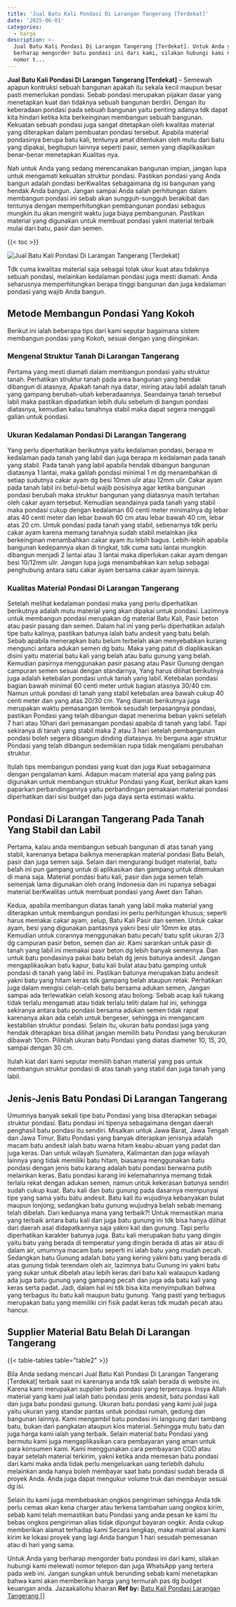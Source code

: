 ```yaml
---
title: 'Jual Batu Kali Pondasi Di Larangan Tangerang [Terdekat]'
date: '2025-06-01'
categories:
  - harga
description: >-
  Jual Batu Kali Pondasi Di Larangan Tangerang [Terdekat]. Untuk Anda yang
  berharap mengorder batu pondasi ini dari kami, silakan hubungi kami melewati
  nomor t...
---
```


**Jual Batu Kali Pondasi Di Larangan Tangerang \[Terdekat\]** – Semewah apapun kontruksi sebuah bangunan apakah itu sekala kecil maupun besar pasti memerlukan pondasi. Sebab pondasi merupakan pijakan dasar yang menetapkan kuat dan tidaknya sebuah bangunan berdiri. Dengan itu keberadaan pondasi pada sebuah bangunan yaitu penting adanya tdk dapat kita hindari ketika kita berkeinginan membangun sebuah bangunan. Kekuatan sebuah pondasi juga sangat ditetapkan oleh kwalitas material yang diterapkan dalam pembuatan pondasi tersebut. Apabila material pondasinya berupa batu kali, tentunya amat ditentukan oleh mutu dari batu yang dipakai, begitupun lainnya seperti pasir, semen yang diaplikasikan benar-benar menetapkan Kualitas nya.

Nah untuk Anda yang sedang merencanakan bangunan impian, jangan lupa untuk mengamati kekuatan struktur pondasi. Pastikan pondasi yang Anda bangun adalah pondasi berKwalitas sebagaimana dg isi bangunan yang hendak Anda bangun. Jangan sampai Anda salah perhitungan dalam membangun pondasi ini sebab akan sungguh-sungguh berakibat dan tentunya dengan memperhitungkan pembangunan pondasi sebagus mungkin itu akan mengirit waktu juga biaya pembangunan. Pastikan material yang digunakan untuk membuat pondasi yakni material terbaik mulai dari batu, pasir dan semen.

{{< toc >}}

![Jual Batu Kali Pondasi Di Larangan Tangerang [Terdekat]](/images/jual-batu-kali-32.png)

Tdk cuma kwalitas material saja sebagai tolak ukur kuat atau tidaknya sebuah pondasi, melainkan kedalaman pondasi juga mesti diamati. Anda seharusnya memperhitungkan berapa tinggi bangunan dan juga kedalaman pondasi yang wajib Anda bangun.

## Metode Membangun Pondasi Yang Kokoh

Berikut ini ialah beberapa tips dari kami seputar bagaimana sistem membangun pondasi yang Kokoh, sesuai dengan yang diinginkan.

### Mengenal Struktur Tanah Di Larangan Tangerang

Pertama yang mesti diamati dalam membangun pondasi yaitu struktur tanah. Perhatikan struktur tanah pada area bangunan yang hendak dibangun di atasnya, Apakah tanah nya datar, miring atau labil adalah tanah yang gampang berubah-ubah keberadaannya. Seandainya tanah tersebut labil maka pastikan dipadatkan lebih dulu sebelum di bangun pondasi diatasnya, kemudian kalau tanahnya stabil maka dapat segera menggali galian untuk pondasi.

### Ukuran Kedalaman Pondasi Di Larangan Tangerang

Yang perlu diperhatikan berikutnya yaitu kedalaman pondasi, berapa m kedalaman pada tanah yang labil dan juga berapa m kedalaman pada tanah yang stabil. Pada tanah yang labil apabila hendak dibangun bangunan diatasnya 1 lantai, maka galilah pondasi minimal 1 m dg menambahkan di setiap sudutnya cakar ayam dg besi 10mm ulir atau 12mm ulir. Cakar ayam pada tanah labil ini betul-betul wajib posisinya agar ketika bangunan pondasi berubah maka struktur bangunan yang diatasnya masih tertahan oleh cakar ayam tersebut. Kemudian seandainya pada tanah yang stabil maka pondasi cukup dengan kedalaman 60 centi meter minimalnya dg lebar atas 40 centi meter dan lebar bawah 60 cm atau lebar bawah 40 cm, lebar atas 20 cm. Untuk pondasi pada tanah yang stabil, sebenarnya tdk perlu cakar ayam karena memang tanahnya sudah stabil melainkan jika berkeinginan menambahkan cakar ayam itu lebih bagus. Lebih-lebih apabila bangunan kedepannya akan di tingkat, tdk cuma satu lantai mungkin dibangun menjadi 2 lantai atau 3 lantai maka diperlukan cakar ayam dengan besi 10/12mm ulir. Jangan lupa juga menambahkan kan selup sebagai penghubung antara satu cakar ayam bersama cakar ayam lainnya.

### Kualitas Material Pondasi Di Larangan Tangerang

Setelah melihat kedalaman pondasi maka yang perlu diperhatikan berikutnya adalah mutu material yang akan dipakai untuk pondasi. Lazimnya untuk membangun pondasi merupakan dg material Batu Kali, Pasir beton atau pasir pasang dan semen. Dalam hal ini yang perlu diperhatikan adalah tipe batu kalinya, pastikan batunya ialah batu andesit yang batu belah. Sebab apabila menerapkan batu belum terbelah akan menyebabkan kurang mengunci antara adukan semen dg batu. Maka yang patut di diaplikasikan disini yaitu material batu kali yang belah atau batu gunung yang belah. Kemudian pasirnya menggunakan pasir pasang atau Pasir Gunung dengan campuran semen sesuai dengan standarnya, Yang harus dilihat berikutnya juga adalah ketebalan pondasi untuk tanah yang labil. Ketebalan pondasi bagian bawah minimal 60 centi meter untuk bagian atasnya 30/40 cm. Namun untuk pondasi di tanah yang stabil ketebalan area bawah cukup 40 centi meter dan yang atas 20/30 cm. Yang diamati berikutnya juga merupakan waktu pemasangan tembok sesudah terpasangnya pondasi, pastikan Pondasi yang telah dibangun dapat menerima beban yakni setelah 7 hari atau 10hari dari pemasangan pondasi apabila di tanah yang labil. Tapi sekiranya di tanah yang stabil maka 2 atau 3 hari setelah pembangunan pondasi boleh segera dibangun dinding diatasnya. Ini berguna agar struktur Pondasi yang telah dibangun sedemikian rupa tidak mengalami perubahan struktur.

Itulah tips membangun pondasi yang kuat dan juga Kuat sebagaimana dengan pengalaman kami. Adapun macam material apa yang paling pas digunakan untuk membangun struktur Pondasi yang Kuat, berikut akan kami paparkan perbandingannya yaitu perbandingan pemakaian material pondasi diperhatikan dari sisi budget dan juga daya serta estimasi waktu.

## Pondasi Di Larangan Tangerang Pada Tanah Yang Stabil dan Labil

Pertama, kalau anda membangun sebuah bangunan di atas tanah yang stabil, karenanya betapa baiknya menerapkan material pondasi Batu Belah, pasir dan juga semen saja. Selain dari mengurangi budget material, batu belah ini pun gampang untuk di aplikasikan dan gampang untuk ditemukan di mana saja. Material pondasi batu kali, pasir dan juga semen telah semenjak lama digunakan oleh orang Indonesia dan ini rupanya sebagai material berKwalitas untuk membuat pondasi yang Awet dan Tahan.

Kedua, apabila membangun diatas tanah yang labil maka material yang diterapkan untuk membangun pondasi ini perlu perhitungan khusus; seperti harus memakai cakar ayam, selup, Batu Kali Pasir dan semen. Untuk cakar ayam, besi yang digunakan pantasnya yakni besi ulir 10mm ke atas. Kemudian untuk corannya menggunakan batu pecah/ batu split ukuran 2/3 dg campuran pasir beton, semen dan air. Kami sarankan untuk pasir di tanah yang labil ini memakai pasir beton dg lebih banyak semennya. Dan untuk batu pondasinya pakai batu belah dg jenis batunya andesit. Jangan mengaplikasikan batu kapur, batu kali bulat atau batu gamping untuk pondasi di tanah yang labil ini. Pastikan batunya merupakan batu andesit yakni batu yang hitam keras tdk gampang belah ataupun retak. Perhatikan juga dalam mengisi celah-celah batu bersama adukan semen, Jangan sampai ada terlewatkan celah kosong atau bolong. Sebab acap kali tukang tidak terlalu mengamati atau tidak terlalu teliti dalam hal ini, sehingga sekiranya antara batu pondasi bersama adukan semen tidak rapat karenanya akan ada celah untuk bergeser, sehingga ini mengancam kestabilan struktur pondasi. Selain itu, ukuran batu pondasi juga yang hendak diterapkan bisa dilihat jangan memilih batu Pondasi yang berukuran dibawah 10cm. Pilihlah ukuran batu Pondasi yang diatas diameter 10, 15, 20, sampai dengan 30 cm.

Itulah kiat dari kami seputar memilih bahan material yang pas untuk membangun struktur pondasi di atas tanah yang stabil dan juga tanah yang labil.

## Jenis-Jenis Batu Pondasi Di Larangan Tangerang

Umumnya banyak sekali tipe batu Pondasi yang bisa diterapkan sebagai struktur pondasi. Batu pondasi ini tipenya sebagaimana dengan daerah penghasil batu pondasi itu sendiri. Misalkan untuk Jawa Barat, Jawa Tengah dan Jawa Timur, Batu Pondasi yang banyak diterapkan jenisnya adalah macam batu andesit ialah batu warna hitam keabu-abuan yang padat dan juga keras. Dan untuk wilayah Sumatera, Kalimantan dan juga wilayah lainnya yang tidak memiliki batu hitam, biasanya menggunakan batu pondasi dengan jenis batu karang adalah batu pondasi berwarna putih melainkan keras. Batu pondasi karang ini kelemahannya memang tidak terlalu rekat dengan adukan semen, namun untuk kekerasan batunya sendiri sudah cukup kuat. Batu kali dan batu gunung pada dasarnya mempunyai tipe yang sama yaitu batu andesit. Batu kali itu wujudnya kebanyakan bulat maupun lonjong, sedangkan batu gunung wujudnya belah sebab memang telah dibelah. Dari keduanya mana yang terbaik?! Untuk memastikan mana yang terbaik antara batu kali dan juga batu gunung ini tdk bisa hanya dilihat dari daerah asal didapatkannya saja yakni kali dan gunung. Tapi perlu diperhatikan karakter batunya juga. Batu kali merupakan batu yang dingin yaitu batu yang berada di temperatur yang dingin berada di atas air atau di dalam air, umumnya macam batu seperti ini ialah batu yang mudah pecah. Sedangkan batu Gunung adalah batu yang kering yakni batu yang berada di atas gunung tidak terendam oleh air, lazimnya batu Gunung ini yakni batu yang sukar untuk dibelah atau lebih keras dari batu kali walaupun kadang ada juga batu gunung yang gampang pecah dan juga ada batu kali yang keras serta padat. Jadi, dalam hal ini tdk bisa kita menyimpulkan bahwa yang terbagus itu batu kali maupun batu gunung. Yang pasti yang terbagus merupakan batu yang memiliki ciri fisik padat keras tdk mudah pecah atau hancur.

## Supplier Material Batu Belah Di Larangan Tangerang

{{< table-tables table="table2" >}}

Bila Anda sedang mencari Jual Batu Kali Pondasi Di Larangan Tangerang \[Terdekat\] terbaik saat ini karenanya anda tdk salah berada di website ini. Karena kami merupakan supplier batu pondasi yang terpercaya. Insya Allah material yang kami jual ialah batu pondasi jenis andesit, batu pondasi kali dan juga batu pondasi gunung. Ukuran batu pondasi yang kami jual juga yaitu ukuran yang standar pantas untuk pondasi rumah, gedung dan bangunan lainnya. Kami mengambil batu pondasi ini langsung dari tambang batu, bukan dari pangkalan ataupun kios material. Sehingga mutu batu dan juga harga kami ialah yang terbaik. Selain material batu Pondasi yang bermutu kami juga mengaplikasikan cara pembayaran yang aman untuk para konsumen kami. Kami menggunakan cara pembayaran COD atau bayar setelah material terkirim, yakni ketika anda memesan batu pondasi dari kami maka anda tidak perlu mengeluarkan uang terlebih dahulu melainkan anda hanya boleh membayar saat batu pondasi sudah berada di proyek Anda. Anda juga dapat mengukur volume truk dan membayar sesuai dg isi.

Selain itu kami juga membebaskan ongkos pengiriman sehingga Anda tdk perlu cemas akan kena charger atau terkena tambahan uang ongkos kirim, sebab kami telah memastikan batu Pondasi yang anda pesan ke kami itu bebas ongkos pengiriman alias tidak dipungut bayaran ongkir. Anda cukup memberikan alamat terhadap kami Secara lengkap, maka matrial akan kami kirim ke lokasi proyek yang lagi Anda bangun 1 hari sesudah pemesanan atau di hari yang sama.

Untuk Anda yang berharap mengorder batu pondasi ini dari kami, silakan hubungi kami melewati nomor telepon dan juga WhatsApp yang tertera pada web ini. Jangan sungkan untuk berunding sebab kami menetapkan bahwa kami akan memberikan harga yang termurah pas dg budget keuangan anda. Jazaakallohu khairan
**Ref by:** [Batu Kali Pondasi Larangan Tangerang []](https://id.wikipedia.org/wiki/Batu)
